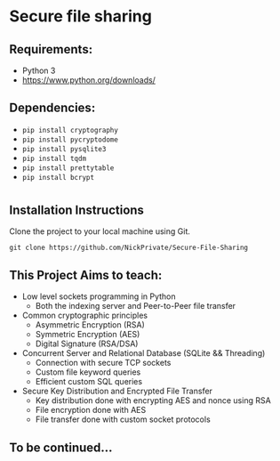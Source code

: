 # Secure file sharing
## Requirements:
- Python 3
- https://www.python.org/downloads/


## Dependencies:
- ```pip install cryptography```
- ```pip install pycryptodome```
- ```pip install pysqlite3```
- ```pip install tqdm```
- ```pip install prettytable```
- ```pip install bcrypt```
#

## Installation Instructions

Clone the project to your local machine using Git.

   ```git clone https://github.com/NickPrivate/Secure-File-Sharing```


## This Project Aims to teach:
- Low level sockets programming in Python
  - Both the indexing server and Peer-to-Peer file transfer 
- Common cryptographic principles
  - Asymmetric Encryption (RSA)
  - Symmetric Encryption (AES)
  - Digital Signature (RSA/DSA)
- Concurrent Server and Relational Database (SQLite && Threading)
  - Connection with secure TCP sockets
  - Custom file keyword queries
  - Efficient custom SQL queries
- Secure Key Distribution and Encrypted File Transfer
  - Key distribution done with encrypting AES and nonce using RSA
  - File encryption done with AES
  - File transfer done with custom socket protocols

## To be continued...
